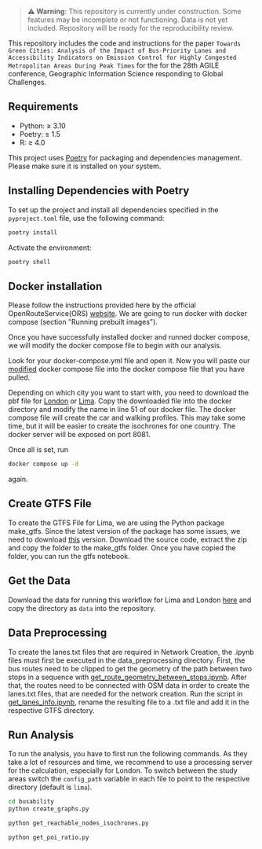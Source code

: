 > **⚠️ Warning**: This repository is currently under construction. Some features may be incomplete or not functioning. Data is not yet included. Repository will be ready for the reproducibility review.



This repository includes the code and instructions for the paper `Towards Green Cities: Analysis of the Impact of Bus-Priority Lanes and Accessibility Indicators on Emission Control for Highly Congested Metropolitan Areas During Peak Times` for the for the 28th AGILE conference, Geographic Information Science responding to Global Challenges.

## Requirements

- Python: ≥ 3.10
- Poetry: ≥ 1.5
- R: ≥ 4.0

This project uses [Poetry](https://python-poetry.org/docs/) for packaging and dependencies management. Please make sure it is installed on your system.

## Installing Dependencies with Poetry

To set up the project and install all dependencies specified in the `pyproject.toml` file, use the following command:

```bash
poetry install
```

Activate the environment:

```bash
poetry shell
```

## Docker installation

Please follow the instructions provided here by the official OpenRouteService(ORS) [website](https://giscience.github.io/openrouteservice/run-instance/running-with-docker). We are going to run docker with docker compose (section "Running prebuilt images").

Once you have successfully installed docker and runned docker compose, we will modify the docker compose file to begin with our analysis. 

Look for your docker-compose.yml file and open it. Now you will paste our [modified](busability/data_preprocessing/get_route_geometry_between_stops.ipynb) docker compose file into the docker compose file that you have pulled. 

Depending on which city you want to start with, you need to download the pbf file for [London](https://download.geofabrik.de/europe/united-kingdom/england/greater-london-latest.osm.pbf) or [Lima](https://download.geofabrik.de/south-america/peru-latest.osm.pbf). 
Copy the downloaded file into the docker directory and modify the name in line 51 of our docker file. The docker compose file will create the car and walking profiles. This may take some time, but it will be easier to create the isochrones for one country. 
The docker server will be exposed on port 8081. 

Once all is set, run 
```bash
docker compose up -d
```
again. 

## Create GTFS File

To create the GTFS File for Lima, we are using the Python package make_gtfs. Since the latest version of the package has some issues, we need to download [this](https://github.com/mrcagney/make_gtfs/releases/tag/4.0.7) version. Download the source code, extract the zip and copy the folder to the make_gtfs folder. 
Once you have copied the folder, you can run the gtfs notebook. 

## Get the Data
Download the data for running this workflow for Lima and London [here](https://heibox.uni-heidelberg.de/d/45aede558e8f4282ba10/) and copy the directory as `data` into the repository.

## Data Preprocessing

To create the lanes.txt files that are required in Network Creation, the .ipynb files must first be executed in the data_preprocessing directory. First, the bus routes need to be clipped to get the geometry of the path between
two stops in a sequence with [get_route_geometry_between_stops.ipynb](busability/data_preprocessing/get_route_geometry_between_stops.ipynb). After that, the routes need to be connected with OSM data in order to create the lanes.txt files,
that are needed for the network creation. Run the script in [get_lanes_info.ipynb](busability/data_preprocessing/get_lanes_info.ipynb), rename the resulting file to a .txt file and add it in the respective GTFS directory.

## Run Analysis

To run the analysis, you have to first run the following commands. As they take a lot of resources and time, we recommend to use 
a processing server for the calculation, especially for London. To switch between the study areas switch the `config_path`
variable in each file to point to the respective directory (default is `lima`).

```bash
cd busability
python create_graphs.py
```

```bash
python get_reachable_nodes_isochrones.py
```

```bash
python get_poi_ratio.py
```
